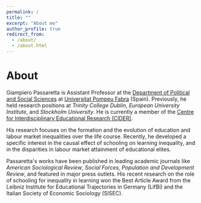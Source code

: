 ```yaml
---
permalink: /
title: ""
excerpt: "About me"
author_profile: true
redirect_from: 
  - /about/
  - /about.html
---
```



About
======

Giampiero Passaretta is Assistant Professor at the [Department of Political and Social Sciences](https://www.upf.edu/web/universitat/-/departament-de-ciencies-politiques-i-socials) at [Universitat Pompeu Fabra](https://www.upf.edu) (Spain). Previously, he held research positions at _Trinity College Dublin_, _European University Institute_, and _Stockholm University_. He is currently a member of the [Centre for Interdisciplinary Educational Research (CIDER)](https://www.leibniz-bildung.de/en/cider/).

His research focuses on the formation and the evolution of education and labour market inequalities over the life course. Recently, he developed a specific interest in the causal effect of schooling on learning inequality, and in the disparities in labour market attainment of educational elites.  

Passaretta's works have been published in leading academic journals like _American Sociological Review_, _Social Forces_, _Population and Development Review_, and featured in major press outlets. His recent research on the role of schooling for inequality in learning won the Best Article Award from the Leibniz Institute for Educational Trajectories in Germany (LifBi) and the Italian Society of Economic Sociology (SISEC).
